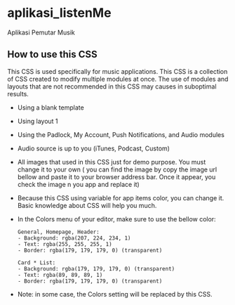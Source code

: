 # aplikasi_listenMe

Aplikasi Pemutar Musik

## How to use this CSS

This CSS is used specifically for music applications. This CSS is a collection of CSS created to modify multiple modules at once. The use of modules and layouts that are not recommended in this CSS may causes in suboptimal results.

- Using a blank template
- Using layout 1
- Using the Padlock, My Account, Push Notifications, and Audio modules
- Audio source is up to you (iTunes, Podcast, Custom)
- All images that used in this CSS just for demo purpose. You must change it to your own ( you can find the image by copy the image url bellow and paste it to your browser address bar. Once it appear, you check the image n you app and replace it)
- Because this CSS using variable for app items color, you can change it. Basic knowledge about CSS will help you much.
- In the Colors menu of your editor, make sure to use the bellow color:

  ```
  General, Homepage, Header:
  - Background: rgba(207, 224, 234, 1)
  - Text: rgba(255, 255, 255, 1)
  - Border: rgba(179, 179, 179, 0) (transparent)

  Card * List:
  - Background: rgba(179, 179, 179, 0) (transparent)
  - Text: rgba(89, 89, 89, 1)
  - Border: rgba(179, 179, 179, 0) (transparent)

  ```

- Note: in some case, the Colors setting will be replaced by this CSS.
